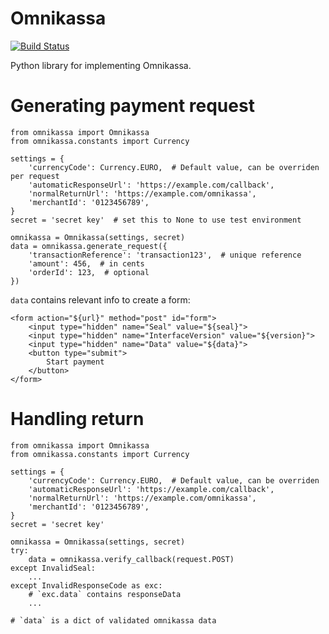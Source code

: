 # Omnikassa

[![Build Status](https://travis-ci.org/RobWouters/omnikassa.svg?branch=master)](https://travis-ci.org/RobWouters/omnikassa)

Python library for implementing Omnikassa.

# Generating payment request

    from omnikassa import Omnikassa
    from omnikassa.constants import Currency

    settings = {
        'currencyCode': Currency.EURO,  # Default value, can be overriden per request
        'automaticResponseUrl': 'https://example.com/callback',
        'normalReturnUrl': 'https://example.com/omnikassa',
        'merchantId': '0123456789',
    }
    secret = 'secret key'  # set this to None to use test environment
    
    omnikassa = Omnikassa(settings, secret)
    data = omnikassa.generate_request({
        'transactionReference': 'transaction123',  # unique reference
        'amount': 456,  # in cents
        'orderId': 123,  # optional
    })

`data` contains relevant info to create a form:

    <form action="${url}" method="post" id="form">
        <input type="hidden" name="Seal" value="${seal}">
        <input type="hidden" name="InterfaceVersion" value="${version}">
        <input type="hidden" name="Data" value="${data}">
        <button type="submit">
            Start payment
        </button>
    </form>

# Handling return

    from omnikassa import Omnikassa
    from omnikassa.constants import Currency

    settings = {
        'currencyCode': Currency.EURO,  # Default value, can be overriden 
        'automaticResponseUrl': 'https://example.com/callback',
        'normalReturnUrl': 'https://example.com/omnikassa',
        'merchantId': '0123456789',
    }
    secret = 'secret key'
    
    omnikassa = Omnikassa(settings, secret)
    try:
        data = omnikassa.verify_callback(request.POST)
    except InvalidSeal:
        ...
    except InvalidResponseCode as exc:
        # `exc.data` contains responseData
        ...

    # `data` is a dict of validated omnikassa data

